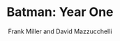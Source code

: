 ---
title: "Batman: Year One"
author: Frank Miller and David Mazzucchelli 
completed: 2020-12-31
---
